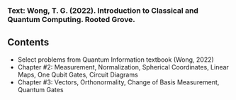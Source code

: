 ### Text: Wong, T. G. (2022). Introduction to Classical and Quantum Computing. Rooted Grove.

## Contents
* Select problems from Quantum Information textbook (Wong, 2022)
* Chapter #2: Measurement, Normalization, Spherical Coordinates, Linear Maps, One Qubit Gates, Circuit Diagrams
* Chapter #3: Vectors, Orthonormality, Change of Basis Measurement, Quantum Gates
